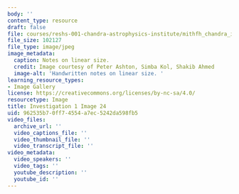 ```yaml
---
body: ''
content_type: resource
draft: false
file: courses/reshs-001-chandra-astrophysics-institute/mithfh_chandra_inv1_lin1.jpg
file_size: 102127
file_type: image/jpeg
image_metadata:
  caption: Notes on linear size.
  credit: Image courtesy of Peter Ashton, Simba Kol, Shakib Ahmed
  image-alt: 'Handwritten notes on linear size. '
learning_resource_types:
- Image Gallery
license: https://creativecommons.org/licenses/by-nc-sa/4.0/
resourcetype: Image
title: Investigation 1 Image 24
uid: 962535b7-0ff7-4554-a7ec-5242da598fb5
video_files:
  archive_url: ''
  video_captions_file: ''
  video_thumbnail_file: ''
  video_transcript_file: ''
video_metadata:
  video_speakers: ''
  video_tags: ''
  youtube_description: ''
  youtube_id: ''
---
```

